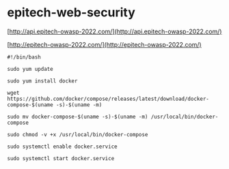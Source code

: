 # epitech-web-security

[http://api.epitech-owasp-2022.com/](http://api.epitech-owasp-2022.com/)

[http://epitech-owasp-2022.com/](http://epitech-owasp-2022.com/)


```
#!/bin/bash

sudo yum update

sudo yum install docker

wget https://github.com/docker/compose/releases/latest/download/docker-compose-$(uname -s)-$(uname -m) 

sudo mv docker-compose-$(uname -s)-$(uname -m) /usr/local/bin/docker-compose

sudo chmod -v +x /usr/local/bin/docker-compose

sudo systemctl enable docker.service

sudo systemctl start docker.service

```